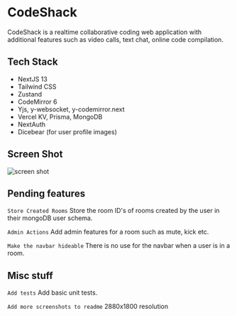 
# CodeShack

CodeShack is a realtime collaborative coding web application with additional features such as video calls, text chat, online code compilation.

## Tech Stack
* NextJS 13
* Tailwind CSS
* Zustand
* CodeMirror 6
* Yjs, y-websocket, y-codemirror.next
* Vercel KV, Prisma, MongoDB
* NextAuth
* Dicebear (for user profile images)

## Screen Shot
![screen shot](https://codeshack.vercel.app/banner.png)

## Pending features

``` Store Created Rooms ``` Store the room ID's of rooms created by the user in their mongoDB user schema.

``` Admin Actions ``` Add admin features for a room such as mute, kick etc.

``` Make the navbar hideable ``` There is no use for the navbar when a user is in a room. 

## Misc stuff

``` Add tests ``` Add basic unit tests.

``` Add more screenshots to readme ``` 2880x1800 resolution
